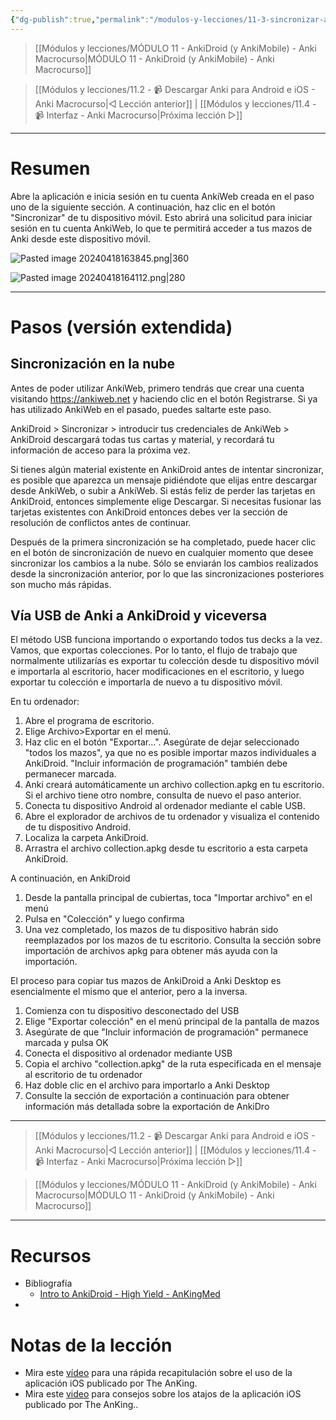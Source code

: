 ```yaml
---
{"dg-publish":true,"permalink":"/modulos-y-lecciones/11-3-sincronizar-anki-droid-y-anki-pc-anki-macrocurso/","noteIcon":"","updated":"2024-05-15T22:20:31.801+02:00"}
---
```



> [[Módulos y lecciones/MÓDULO 11 - AnkiDroid (y AnkiMobile) - Anki Macrocurso\|MÓDULO 11 - AnkiDroid (y AnkiMobile) - Anki Macrocurso]]

> [[Módulos y lecciones/11.2 - 📹 Descargar Anki para Android e iOS - Anki Macrocurso\|◁ Lección anterior]] | [[Módulos y lecciones/11.4 - 📹 Interfaz - Anki Macrocurso\|Próxima lección ▷]]

---

# Resumen
Abre la aplicación e inicia sesión en tu cuenta AnkiWeb creada en el paso uno de la siguiente sección. A continuación, haz clic en el botón "Sincronizar" de tu dispositivo móvil. Esto abrirá una solicitud para iniciar sesión en tu cuenta AnkiWeb, lo que te permitirá acceder a tus mazos de Anki desde este dispositivo móvil.

![Pasted image 20240418163845.png|360](/img/user/ANEXOS/Pasted%20image%2020240418163845.png)

![Pasted image 20240418164112.png|280](/img/user/ANEXOS/Pasted%20image%2020240418164112.png)

---

# Pasos (versión extendida)
## Sincronización en la nube
Antes de poder utilizar AnkiWeb, primero tendrás que crear una cuenta visitando https://ankiweb.net y haciendo clic en el botón Registrarse. Si ya has utilizado AnkiWeb en el pasado, puedes saltarte este paso.

AnkiDroid > Sincronizar > introducir tus credenciales de AnkiWeb > AnkiDroid descargará todas tus cartas y material, y recordará tu información de acceso para la próxima vez.

Si tienes algún material existente en AnkiDroid antes de intentar sincronizar, es posible que aparezca un mensaje pidiéndote que elijas entre descargar desde AnkiWeb, o subir a AnkiWeb. Si estás feliz de perder las tarjetas en AnkiDroid, entonces simplemente elige Descargar. Si necesitas fusionar las tarjetas existentes con AnkiDroid entonces debes ver la sección de resolución de conflictos antes de continuar.

Después de la primera sincronización se ha completado, puede hacer clic en el botón de sincronización de nuevo en cualquier momento que desee sincronizar los cambios a la nube. Sólo se enviarán los cambios realizados desde la sincronización anterior, por lo que las sincronizaciones posteriores son mucho más rápidas.

## Vía USB de Anki a AnkiDroid y viceversa
El método USB funciona importando o exportando todos tus decks a la vez. Vamos, que exportas colecciones. Por lo tanto, el flujo de trabajo que normalmente utilizarías es exportar tu colección desde tu dispositivo móvil e importarla al escritorio, hacer modificaciones en el escritorio, y luego exportar tu colección e importarla de nuevo a tu dispositivo móvil.

En tu ordenador:
1. Abre el programa de escritorio.
2. Elige Archivo>Exportar en el menú.
3. Haz clic en el botón "Exportar...". Asegúrate de dejar seleccionado "todos los mazos", ya que no es posible importar mazos individuales a AnkiDroid. "Incluir información de programación" también debe permanecer marcada.
4. Anki creará automáticamente un archivo collection.apkg en tu escritorio. Si el archivo tiene otro nombre, consulta de nuevo el paso anterior.
5. Conecta tu dispositivo Android al ordenador mediante el cable USB.
6. Abre el explorador de archivos de tu ordenador y visualiza el contenido de tu dispositivo Android.
7. Localiza la carpeta AnkiDroid.
8. Arrastra el archivo collection.apkg desde tu escritorio a esta carpeta AnkiDroid.

A continuación, en AnkiDroid
1. Desde la pantalla principal de cubiertas, toca "Importar archivo" en el menú
2. Pulsa en "Colección" y luego confirma
3. Una vez completado, los mazos de tu dispositivo habrán sido reemplazados por los mazos de tu escritorio. Consulta la sección sobre importación de archivos apkg para obtener más ayuda con la importación.

El proceso para copiar tus mazos de AnkiDroid a Anki Desktop es esencialmente el mismo que el anterior, pero a la inversa.
1. Comienza con tu dispositivo desconectado del USB
2. Elige "Exportar colección" en el menú principal de la pantalla de mazos
3. Asegúrate de que "Incluir información de programación" permanece marcada y pulsa OK
4. Conecta el dispositivo al ordenador mediante USB
5. Copia el archivo "collection.apkg" de la ruta especificada en el mensaje al escritorio de tu ordenador
6. Haz doble clic en el archivo para importarlo a Anki Desktop
7. Consulte la sección de exportación a continuación para obtener información más detallada sobre la exportación de AnkiDro

---

> [[Módulos y lecciones/11.2 - 📹 Descargar Anki para Android e iOS - Anki Macrocurso\|◁ Lección anterior]] | [[Módulos y lecciones/11.4 - 📹 Interfaz - Anki Macrocurso\|Próxima lección ▷]]

> [[Módulos y lecciones/MÓDULO 11 - AnkiDroid (y AnkiMobile) - Anki Macrocurso\|MÓDULO 11 - AnkiDroid (y AnkiMobile) - Anki Macrocurso]]

---


# Recursos
- Bibliografía
	- [Intro to AnkiDroid - High Yield - AnKingMed](https://www.youtube.com/watch?v=iuBU_OM9oAM&ab_channel=TheAnKing)
- 

# Notas de la lección
- Mira este [vídeo](https://youtu.be/1r1QbatLYvM) para una rápida recapitulación sobre el uso de la aplicación iOS publicado por The AnKing.
- Mira este [video](https://youtu.be/6LT3PUSHwSk) para consejos sobre los atajos de la aplicación iOS publicado por The AnKing..